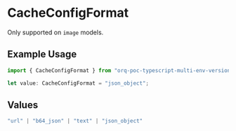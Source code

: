 # CacheConfigFormat

Only supported on `image` models.

## Example Usage

```typescript
import { CacheConfigFormat } from "orq-poc-typescript-multi-env-version/models/operations";

let value: CacheConfigFormat = "json_object";
```

## Values

```typescript
"url" | "b64_json" | "text" | "json_object"
```